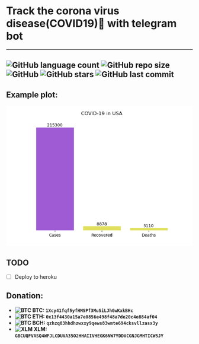 # Track the corona virus disease(COVID19)🦠 with telegram bot

---
![GitHub language count](https://img.shields.io/github/languages/count/kevinscruff/corona-bot?style=for-the-badge)
![GitHub repo size](https://img.shields.io/github/repo-size/kevinscruff/corona-bot?style=for-the-badge) 
![GitHub](https://img.shields.io/github/license/kevinscruff/corona-bot?style=for-the-badge)
![GitHub stars](https://img.shields.io/github/stars/kevinscruff/corona-bot?style=for-the-badge)
![GitHub last commit](https://img.shields.io/github/last-commit/kevinscruff/corona-bot?style=for-the-badge)
---
## Example plot:
![img](src/bot/f.png)

## TODO

- [ ] Deploy to heroku 



## Donation:
- **![BTC](https://raw.githubusercontent.com/KevinScruff/kevinscruff.github.io/master/public/bitcoin.png) BTC: `1Xcy41fqf5yfHMSPf3MuSiLJhGwKxkBHc`**
- **![BTC](https://raw.githubusercontent.com/KevinScruff/kevinscruff.github.io/master/public/cryptocurrency.png) ETH: `0x13f4430a15a7e0856e498f48a7de20c4e884af04`**
- **![BTC](https://raw.githubusercontent.com/KevinScruff/kevinscruff.github.io/master/public/bitcoin(2).png) BCH: `qzhzq03hhdhzwxxy9qews83wmte694cksvllzasx3y`**
- **![XLM](https://raw.githubusercontent.com/KevinScruff/kevinscruff.github.io/master/public/stellar-coin.png) XLM: `GBCUQFVASQ4WFJLCDUVA35O2HHAIIVHEGK6NW7YDDVCGNJGMHTICW5JY`**

